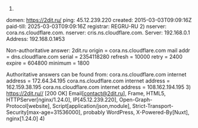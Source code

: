 1)
domen:         https://2dit.ru/
ping:          45.12.239.220
created:       2015-03-03T09:09:16Z
paid-till:     2025-03-03T09:09:16Z
registrar:     REGRU-RU
2)
nserver:       cora.ns.cloudflare.com.
nserver:       cris.ns.cloudflare.com.
Server:         192.168.0.1
Address:        192.168.0.1#53

Non-authoritative answer:
2dit.ru
        origin = cora.ns.cloudflare.com
        mail addr = dns.cloudflare.com
        serial = 2354118280
        refresh = 10000
        retry = 2400
        expire = 604800
        minimum = 1800

Authoritative answers can be found from:
cora.ns.cloudflare.com  internet address = 172.64.34.195
cora.ns.cloudflare.com  internet address = 162.159.38.195
cora.ns.cloudflare.com  internet address = 108.162.194.195
3)
https://2dit.ru// [200 OK] Email[contact@2dit.ru], Frame, HTML5, HTTPServer[nginx/1.24.0], IP[45.12.239.220], Open-Graph-Protocol[website], Script[application/json,module], Strict-Transport-Security[max-age=31536000], probably WordPress, X-Powered-By[Nuxt], nginx[1.24.0]
4)

